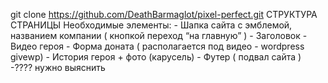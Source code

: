 git clone https://github.com/DeathBarmaglot/pixel-perfect.git
                  СТРУКТУРА СТРАНИЦЫ
                  Необходимые элементы:
                  - Шапка сайта с эмблемой, названием компании ( кнопкой переход “на главную” )
                  - Заголовок
                  - Видео героя
                  - Форма доната ( располагается под видео - wordpress givewp)
                  - История героя + фото (карусель)
                  - Футер ( подвал сайта ) -???? нужно выяснить         </p>
    
       